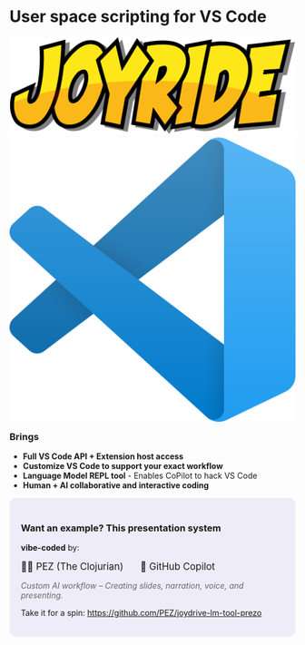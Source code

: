 <div class="slide">

# User space scripting for VS Code


<div class="title-logo-row">
<img src="images/joyride-logo.png" alt="Joyride Logo"  />
<img src="images/vscode.png" alt="VS Code Logo"  />
<i class="fas fa-heart" style="font-size: 2rem; color: #e74c3c;"></i>
</div>

<div class="row" style="margin-top: -1rem;">
<div class="column col-6">

### Brings

* <i class="fas fa-key"></i> **Full VS Code API + Extension host access**
* <i class="fas fa-rocket"></i> **Customize VS Code to support your exact workflow**
* <i class="fas fa-bolt"></i> **Language Model REPL tool** - Enables CoPilot to hack VS Code
* <i class="fas fa-users"></i> **Human + AI collaborative and interactive coding**

</div>

<div class="column col-6">

<div style="background: rgba(106, 90, 205, 0.1); padding: 20px; border-radius: 12px; margin-bottom: 20px;">
<h3>Want an example? This presentation system</h3>
<p style="margin-bottom: 15px;"><strong>vibe-coded</strong> by:</p>
<div style="display: flex; align-items: center; gap: 15px; margin-bottom: 15px;">
  <span style="font-size: 1.2em;">🧑‍💻 PEZ (The Clojurian)</span>
  <i class="fas fa-plus" style="opacity: 0.6;"></i>
  <span style="font-size: 1.2em;">🤖 GitHub Copilot</span>
</div>
<p style="font-style: italic; color: #666;">Custom AI workflow – Creating slides, narration, voice, and presenting.</p>
<p>Take it for a spin: <a href="https://github.com/PEZ/joydrive-lm-tool-prezo">https://github.com/PEZ/joydrive-lm-tool-prezo</a></p>
</div>

<div class="center" style="margin-top: 20px;">
<i class="fas fa-code" style="font-size: 2.5rem; color: #6a5acd; opacity: 0.8;"></i>
</div>

</div>
</div>

</div>

